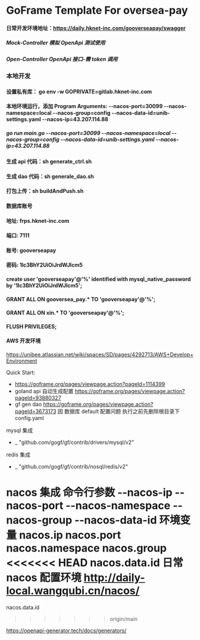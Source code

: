 # GoFrame Template For oversea-pay

#### 日常开发环境地址：https://daily.hknet-inc.com/gooverseapay/swagger

##### Mock-Controller 模拟 OpenApi 测试使用

##### Open-Controller OpenApi 接口-需 token 调用

### 本地开发

#### 设置私有库： go env -w GOPRIVATE=gitlab.hknet-inc.com

#### 本地环境运行，添加 Program Arguments: --nacos-port=30099 --nacos-namespace=local --nacos-group=config --nacos-data-id=unib-settings.yaml --nacos-ip=43.207.114.88

##### go run main.go --nacos-port=30099 --nacos-namespace=local --nacos-group=config --nacos-data-id=unib-settings.yaml --nacos-ip=43.207.114.88

[//]: # "打包上传：gf docker -tn heiku_gooverseapay:daily -p"

#### 生成 api 代码：sh generate_ctrl.sh

#### 生成 dao 代码：sh generale_dao.sh

#### 打包上传：sh buildAndPush.sh

#### 数据库账号

#### 地址: frps.hknet-inc.com

#### 端口: 7111

#### 账号: gooverseapay

#### 密码: 1lc3BhY2UiOiJrdWJlcm5

#### create user 'gooverseapay'@'%' identified with mysql_native_password by '1lc3BhY2UiOiJrdWJlcm5';

#### GRANT ALL ON gooversea_pay.\* TO 'gooverseapay'@'%';

#### GRANT ALL ON xin.\* TO 'gooverseapay'@'%';

#### FLUSH PRIVILEGES;

#### AWS 开发环境

https://unibee.atlassian.net/wiki/spaces/SD/pages/4292713/AWS+Develop+Environment

Quick Start:

- https://goframe.org/pages/viewpage.action?pageId=1114399
- goland api 自动生成配置 https://goframe.org/pages/viewpage.action?pageId=93880327
- gf gen dao https://goframe.org/pages/viewpage.action?pageId=3673173 因 数据库 default 配置问题 执行之前先删除根目录下 config.yaml

mysql 集成

- \_ "github.com/gogf/gf/contrib/drivers/mysql/v2"

redis 集成

- \_ "github.com/gogf/gf/contrib/nosql/redis/v2"

nacos 集成
命令行参数
--nacos-ip
--nacos-port
--nacos-namespace
--nacos-group
--nacos-data-id
环境变量
nacos.ip
nacos.port
nacos.namespace
nacos.group
<<<<<<< HEAD
nacos.data.id
日常 nacos 配置环境
http://daily-local.wangqubi.cn/nacos/
=======
nacos.data.id

> > > > > > > origin/main


https://openapi-generator.tech/docs/generators/